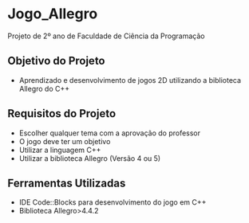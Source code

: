 # Jogo_Allegro
Projeto de 2º ano de Faculdade de Ciência da Programação

## Objetivo do Projeto
- Aprendizado e desenvolvimento de jogos 2D utilizando a biblioteca Allegro do C++

## Requisitos do Projeto
- Escolher qualquer tema com a aprovação do professor
- O jogo deve ter um objetivo
- Utilizar a linguagem C++
- Utilizar a biblioteca Allegro (Versão 4 ou 5)

## Ferramentas Utilizadas
- IDE Code::Blocks para desenvolvimento do jogo em C++
- Biblioteca Allegro>4.4.2
